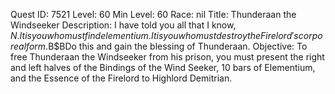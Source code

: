 Quest ID: 7521
Level: 60
Min Level: 60
Race: nil
Title: Thunderaan the Windseeker
Description: I have told you all that I know, $N. It is you who must find elementium. It is you who must destroy the Firelord's corporeal form.$B$BDo this and gain the blessing of Thunderaan.
Objective: To free Thunderaan the Windseeker from his prison, you must present the right and left halves of the Bindings of the Wind Seeker, 10 bars of Elementium, and the Essence of the Firelord to Highlord Demitrian. 
